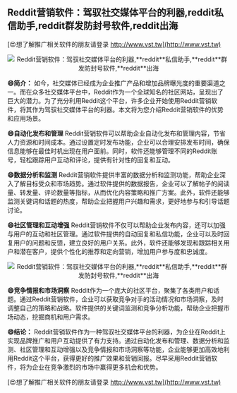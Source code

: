 ## **Reddit营销软件：驾驭社交媒体平台的利器,**reddit**私信助手,**reddit**群发防封号软件,**reddit**出海**

[😍想了解推广相关软件的朋友请登录 http://www.vst.tw](http://www.vst.tw)

 <center><img src="https://vst.tw/MP4/tuiguang/png/3.png" alt="Reddit营销软件：驾驭社交媒体平台的利器,**reddit**私信助手,**reddit**群发防封号软件,**reddit**出海"></center>

**😄简介：**
如今，社交媒体已经成为企业推广产品和增加品牌曝光度的重要渠道之一。而在众多社交媒体平台中，Reddit作为一个全球知名的社区网站，呈现出了巨大的潜力。为了充分利用Reddit这个平台，许多企业开始使用Reddit营销软件，将其作为驾驭社交媒体平台的利器。本文将为您介绍Reddit营销软件的优势和应用场景。

**😄自动化发布和管理**
Reddit营销软件可以帮助企业自动化发布和管理内容，节省人力资源和时间成本。通过设置定时发布功能，企业可以合理安排发布时间，确保信息能够在最佳时机出现在用户面前。同时，软件还能够管理不同的Reddit账号，轻松跟踪用户互动和评论，提供有针对性的回复和互动。

**😄数据分析和监测**
Reddit营销软件提供丰富的数据分析和监测功能，帮助企业深入了解目标受众和市场趋势。通过软件提供的数据报告，企业可以了解帖子的阅读量、转发量、评论数量等指标，从而优化内容策略和推广方案。此外，软件还能够监测关键词和话题的热度，帮助企业把握用户兴趣和需求，更好地参与和引导话题讨论。

**😄社区管理和互动增强**
Reddit营销软件不仅可以帮助企业发布内容，还可以加强与用户的互动和社区管理。通过软件提供的自动回复和私信功能，企业可以及时回复用户的问题和反馈，建立良好的用户关系。此外，软件还能够发现和跟踪相关用户和潜在客户，提供个性化的推荐和定向营销，增加用户参与度和忠诚度。

 <center><img src="https://vst.tw/MP4/tuiguang/png/4.png" alt="Reddit营销软件：驾驭社交媒体平台的利器,**reddit**私信助手,**reddit**群发防封号软件,**reddit**出海"></center>

**😄竞争情报和市场洞察**
Reddit作为一个庞大的社区平台，聚集了各类用户和话题。通过Reddit营销软件，企业可以获取竞争对手的活动情况和市场洞察，及时调整自己的策略和战略。软件提供的关键词监测和竞争分析功能，帮助企业把握市场动态，挖掘商机和用户需求。

**😄结论：**
Reddit营销软件作为一种驾驭社交媒体平台的利器，为企业在Reddit上实现品牌推广和用户互动提供了有力支持。通过自动化发布和管理、数据分析和监测、社区管理和互动增强以及竞争情报和市场洞察等功能，企业能够更加高效地利用Reddit这个平台，获得更好的推广效果和营销回报。尽早采用Reddit营销软件，将为企业在竞争激烈的市场中赢得更多机会和优势。

[😍想了解推广相关软件的朋友请登录 http://www.vst.tw](http://www.vst.tw)



